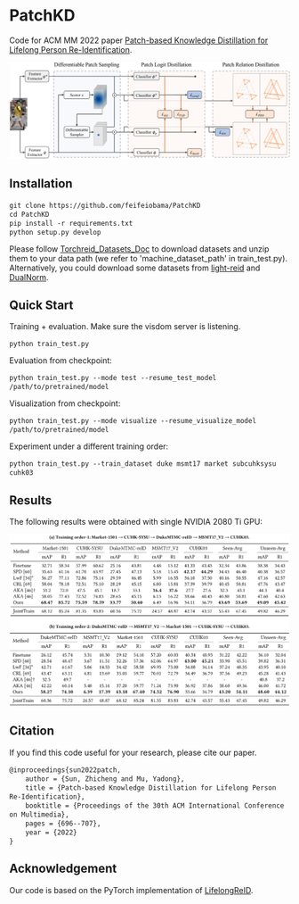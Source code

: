 # PatchKD
Code for ACM MM 2022 paper [Patch-based Knowledge Distillation for Lifelong Person Re-Identification](https://dl.acm.org/doi/abs/10.1145/3503161.3548179).

![Framework](figs/framework.png)

## Installation
```shell
git clone https://github.com/feifeiobama/PatchKD
cd PatchKD
pip install -r requirements.txt
python setup.py develop
```

Please follow [Torchreid_Datasets_Doc](https://kaiyangzhou.github.io/deep-person-reid/datasets.html) to download datasets and unzip them to your data path (we refer to 'machine_dataset_path' in train_test.py). Alternatively, you could download some datasets from [light-reid](https://github.com/wangguanan/light-reid) and [DualNorm](https://github.com/BJTUJia/person_reID_DualNorm).

## Quick Start
Training + evaluation. Make sure the visdom server is listening.
```shell
python train_test.py
```

Evaluation from checkpoint:
```shell
python train_test.py --mode test --resume_test_model /path/to/pretrained/model
```

Visualization from checkpoint:
```shell
python train_test.py --mode visualize --resume_visualize_model /path/to/pretrained/model
```

Experiment under a different training order:
```shell
python train_test.py --train_dataset duke msmt17 market subcuhksysu cuhk03
```

## Results
The following results were obtained with single NVIDIA 2080 Ti GPU:

![Results](figs/results.png)

## Citation
If you find this code useful for your research, please cite our paper.
```
@inproceedings{sun2022patch,
    author = {Sun, Zhicheng and Mu, Yadong},
    title = {Patch-based Knowledge Distillation for Lifelong Person Re-Identification},
    booktitle = {Proceedings of the 30th ACM International Conference on Multimedia},
    pages = {696--707},
    year = {2022}
}
```

## Acknowledgement
Our code is based on the PyTorch implementation of [LifelongReID](https://github.com/TPCD/LifelongReID).
